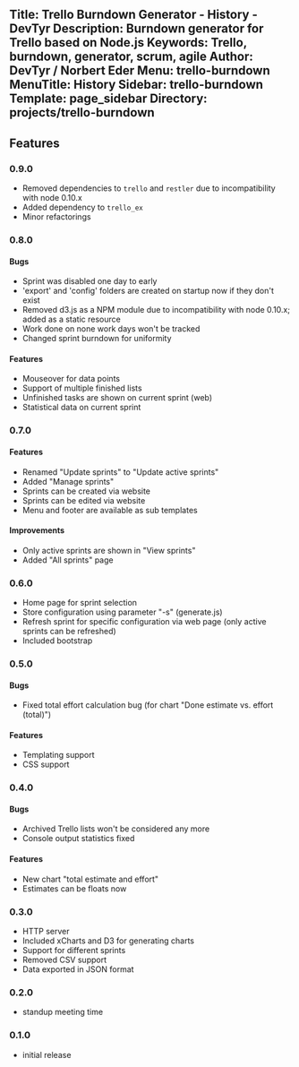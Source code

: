 Title: Trello Burndown Generator - History - DevTyr
Description: Burndown generator for Trello based on Node.js
Keywords: Trello, burndown, generator, scrum, agile
Author: DevTyr / Norbert Eder
Menu: trello-burndown
MenuTitle: History
Sidebar: trello-burndown
Template: page_sidebar
Directory: projects/trello-burndown
-----

## Features

### 0.9.0

* Removed dependencies to `trello` and `restler` due to incompatibility with node 0.10.x
* Added dependency to `trello_ex`
* Minor refactorings

### 0.8.0

#### Bugs

* Sprint was disabled one day to early
* 'export' and 'config' folders are created on startup now if they don't exist
* Removed d3.js as a NPM module due to incompatibility with node 0.10.x; added as a static resource
* Work done on none work days won't be tracked
* Changed sprint burndown for uniformity

#### Features

* Mouseover for data points
* Support of multiple finished lists
* Unfinished tasks are shown on current sprint (web)
* Statistical data on current sprint

### 0.7.0

#### Features

* Renamed "Update sprints" to "Update active sprints"
* Added "Manage sprints"
* Sprints can be created via website
* Sprints can be edited via website
* Menu and footer are available as sub templates

#### Improvements

* Only active sprints are shown in "View sprints"
* Added "All sprints" page

### 0.6.0

* Home page for sprint selection
* Store configuration using parameter "-s" (generate.js)
* Refresh sprint for specific configuration via web page (only active sprints can be refreshed)
* Included bootstrap

### 0.5.0

#### Bugs

* Fixed total effort calculation bug (for chart "Done estimate vs. effort (total)")

#### Features

* Templating support
* CSS support

### 0.4.0

#### Bugs

* Archived Trello lists won't be considered any more
* Console output statistics fixed

#### Features

* New chart "total estimate and effort"
* Estimates can be floats now

### 0.3.0

* HTTP server
* Included xCharts and D3 for generating charts
* Support for different sprints
* Removed CSV support
* Data exported in JSON format

### 0.2.0

* standup meeting time

### 0.1.0

* initial release